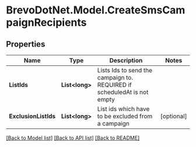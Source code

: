 # BrevoDotNet.Model.CreateSmsCampaignRecipients

## Properties

Name | Type | Description | Notes
------------ | ------------- | ------------- | -------------
**ListIds** | **List&lt;long&gt;** | Lists Ids to send the campaign to. REQUIRED if scheduledAt is not empty | 
**ExclusionListIds** | **List&lt;long&gt;** | List ids which have to be excluded from a campaign | [optional] 

[[Back to Model list]](../../README.md#documentation-for-models) [[Back to API list]](../../README.md#documentation-for-api-endpoints) [[Back to README]](../../README.md)

